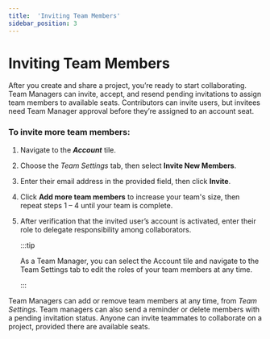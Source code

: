 ```yaml
---
title:  'Inviting Team Members'
sidebar_position: 3
---
```


# Inviting Team Members

After you create and share a project, you’re ready to start collaborating. Team Managers can invite, accept, and resend pending invitations to assign team members to available seats. Contributors can invite users, but invitees need Team Manager approval before they’re assigned to an account seat.

### To invite more team members:

1. Navigate to the ***Account*** tile. 

2. Choose the *Team Settings* tab, then select **Invite New Members**.

3. Enter their email address in the provided field, then click **Invite**. 

4. Click **Add more team members** to increase your team's size, then repeat steps 1 – 4 until your team is complete. 

5. After verification that the invited user’s account is activated, enter their role to delegate responsibility among collaborators.

    :::tip

    As a Team Manager, you can select the Account tile and navigate to the Team Settings tab to edit the roles of your team members at any time. 

    :::

Team Managers can add or remove team members at any time, from *Team Settings*. Team managers can also send a reminder or delete members with a pending invitation status. Anyone can invite teammates to collaborate on a project, provided there are available seats.
